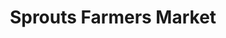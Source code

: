 ---
title: "Sprouts Farmers Market"
url: /albuquerque/sprouts-farmers-market-2/
shop: supermarket
---